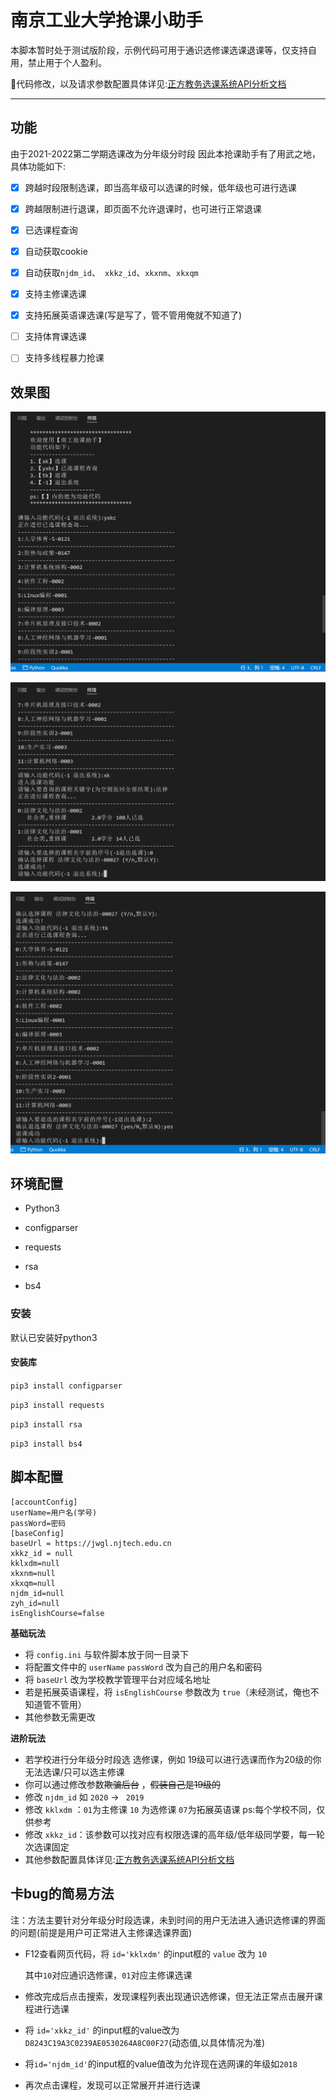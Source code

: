 # 南京工业大学抢课小助手

本脚本暂时处于测试版阶段，示例代码可用于通识选修课选课退课等，仅支持自用，禁止用于个人盈利。

🎈代码修改，以及请求参数配置具体详见:<a href='https://github.com/shaxiu/ZF_API'>正方教务选课系统API分析文档</a>

---------------------------------------------------------------------------------------------------------------------------------------

## 功能

由于2021-2022第二学期选课改为分年级分时段
因此本抢课助手有了用武之地，具体功能如下:

- [x] 跨越时段限制选课，即当高年级可以选课的时候，低年级也可进行选课
- [x] 跨越限制进行退课，即页面不允许退课时，也可进行正常退课
- [x] 已选课程查询
- [x] 自动获取cookie
- [x] 自动获取`njdm_id`、` xkkz_id`、`xkxnm`、`xkxqm`
- [x] 支持主修课选课
- [x] 支持拓展英语课选课(写是写了，管不管用俺就不知道了)
- [ ] 支持体育课选课
- [ ] 支持多线程暴力抢课


## 效果图

![result](./images/1.png)

![result](./images/2.png)

![result](./images/3.png)

## 环境配置

- Python3

- configparser

- requests

- rsa

- bs4

### 安装

默认已安装好python3

#### 安装库

`pip3 install configparser`

`pip3 install requests`

`pip3 install rsa`

`pip3 install bs4`

## 脚本配置

```
[accountConfig]
userName=用户名(学号)
passWord=密码
[baseConfig]
baseUrl = https://jwgl.njtech.edu.cn
xkkz_id = null
kklxdm=null
xkxnm=null
xkxqm=null
njdm_id=null
zyh_id=null
isEnglishCourse=false
```

**基础玩法**

- 将 `config.ini` 与软件脚本放于同一目录下
- 将配置文件中的 `userName` `passWord`  改为自己的用户名和密码
- 将 `baseUrl` 改为学校教学管理平台对应域名地址
- 若是拓展英语课程，将 `isEnglishCourse` 参数改为 `true`（未经测试，俺也不知道管不管用）
- 其他参数无需更改

**进阶玩法**

- 若学校进行分年级分时段选 选修课，例如 19级可以进行选课而作为20级的你无法选课/只可以选主修课
- 你可以通过修改参数~~欺骗后台~~ ，~~假装自己是19级的~~
- 修改 `njdm_id` 如 `2020`  -> ` 2019`
- 修改 `kklxdm` ：`01`为主修课 `10` 为选修课 `07`为拓展英语课      ps:每个学校不同，仅供参考
- 修改 `xkkz_id`：该参数可以找对应有权限选课的高年级/低年级同学要，每一轮次选课固定
- 其他参数配置具体详见:<a href='https://github.com/shaxiu/ZF_API'>正方教务选课系统API分析文档</a>

## <span id="jump">卡bug的简易方法</span>

注：方法主要针对分年级分时段选课，未到时间的用户无法进入通识选修课的界面的问题(前提是用户可正常进入主修课选课界面)

- F12查看网页代码，将 `id='kklxdm'` 的input框的 `value` 改为 `10`

  其中`10`对应通识选修课，`01`对应主修课选课

- 修改完成后点击搜索，发现课程列表出现通识选修课，但无法正常点击展开课程进行选课

- 将 `id='xkkz_id'` 的input框的value改为 `D8243C19A3C0239AE0530264A8C00F27`(动态值,以具体情况为准)

- 将`id='njdm_id'`的input框的value值改为允许现在选网课的年级如`2018`

- 再次点击课程，发现可以正常展开并进行选课
